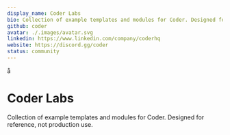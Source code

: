 ```yaml
---
display_name: Coder Labs
bio: Collection of example templates and modules for Coder. Designed for reference, not production use.
github: coder
avatar: ./.images/avatar.svg
linkedin: https://www.linkedin.com/company/coderhq
website: https://discord.gg/coder
status: community
---
```


å

# Coder Labs

Collection of example templates and modules for Coder. Designed for reference, not production use.
